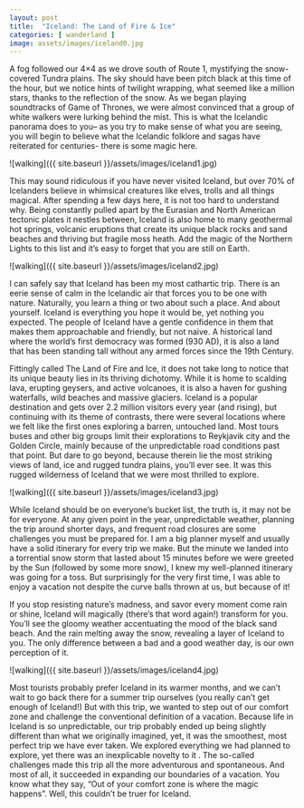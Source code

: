 ```yaml
---
layout: post
title:  "Iceland: The Land of Fire & Ice"
categories: [ wanderland ]
image: assets/images/iceland0.jpg
---
```


A fog followed our 4×4 as we drove south of Route 1, mystifying the snow-covered Tundra plains. The sky should have been pitch black at this time of the hour, but we notice hints of twilight wrapping, what seemed like a million stars, thanks to the reflection of the snow. As we began playing soundtracks of Game of Thrones, we were almost convinced that a group of white walkers were lurking behind the mist. This is what the Icelandic panorama does to you– as you try to make sense of what you are seeing, you will begin to believe what the Icelandic folklore and sagas have reiterated for centuries- there is some magic here.

![walking]({{ site.baseurl }}/assets/images/iceland1.jpg)

This may sound ridiculous if you have never visited Iceland, but over 70% of Icelanders believe in whimsical creatures like elves, trolls and all things magical. After spending a few days here, it is not too hard to understand why. Being constantly pulled apart by the Eurasian and North American tectonic plates it nestles between, Iceland is also home to many geothermal hot springs, volcanic eruptions that create its unique black rocks and sand beaches and thriving but fragile moss heath. Add the magic of the Northern Lights to this list and it’s easy to forget that you are still on Earth.

![walking]({{ site.baseurl }}/assets/images/iceland2.jpg)

I can safely say that Iceland has been my most cathartic trip. There is an eerie sense of calm in the Icelandic air that forces you to be one with nature. Naturally, you learn a thing or two about such a place. And about yourself. Iceland is everything you hope it would be, yet nothing you expected. The people of Iceland have a gentle confidence in them that makes them approachable and friendly, but not naive. A historical land where the world’s first democracy was formed (930 AD), it is also a land that has been standing tall without any armed forces since the 19th Century.

Fittingly called The Land of Fire and Ice, it does not take long to notice that its unique beauty lies in its thriving dichotomy.  While it is home to scalding lava, erupting geysers, and active volcanoes, it is also a haven for gushing waterfalls, wild beaches and massive glaciers. Iceland is a popular destination and gets over 2.2 million visitors every year (and rising), but continuing with its theme of contrasts, there were several locations where we felt like the first ones exploring a barren, untouched land. Most tours buses and other big groups limit their explorations to Reykjavik city and the Golden Circle, mainly because of the unpredictable road conditions past that point. But dare to go beyond, because therein lie the most striking views of  land, ice and rugged tundra plains, you’ll ever see. It was this rugged wilderness of Iceland that we were most thrilled to explore. 

![walking]({{ site.baseurl }}/assets/images/iceland3.jpg)

While Iceland should be on everyone’s bucket list, the truth is, it may not be for everyone. At any given point in the year, unpredictable weather, planning the trip around shorter days, and frequent road closures are some challenges you must be prepared for. I am a big planner myself and usually have a solid itinerary for every trip we make. But the minute we landed into a torrential snow storm that lasted about 15 minutes before we were greeted by the Sun (followed by some more snow), I knew my well-planned itinerary was going for a toss. But surprisingly for the very first time, I was able to enjoy a vacation not despite the curve balls thrown at us, but because of it!

If you stop resisting nature’s madness, and savor every moment come rain or shine, Iceland will magically (there’s that word again!) transform for you.  You’ll see the gloomy weather accentuating the mood of the black sand beach. And the rain melting away the snow, revealing a layer of Iceland to you. The only difference between a bad and a good weather day, is our own perception of it. 

![walking]({{ site.baseurl }}/assets/images/iceland4.jpg)

Most tourists probably prefer Iceland in its warmer months, and we can’t wait to go back there for a summer trip ourselves (you really can’t get enough of Iceland!) But with this trip, we wanted to step out of our comfort zone and challenge the conventional definition of a vacation. Because life in Iceland is so unpredictable, our trip probably ended up being slightly different than what we originally imagined, yet, it was the smoothest, most perfect trip we have ever taken. We explored everything we had planned to explore, yet there was an inexplicable novelty to it . The so-called challenges made this trip all the more adventurous and spontaneous. And most of all, it succeeded in expanding our boundaries of a vacation. You know what they say, “Out of your comfort zone is where the magic happens”. Well, this couldn’t be truer for Iceland.


